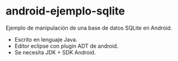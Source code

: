 android-ejemplo-sqlite
======================

Ejemplo de manipulación de una base de datos SQLite en Android.

* Escrito en lenguaje Java.
* Editor eclipse con plugin ADT de android.
* Se necesita JDK + SDK Android.
